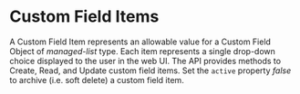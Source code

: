 # Custom Field Items

A Custom Field Item represents an allowable value for a Custom Field Object of _managed-list_ type.  Each item represents a single drop-down choice displayed to the user in the web UI.  The API provides methods to Create, Read, and Update custom field items.  Set the `active` property _false_ to archive (i.e. soft delete) a custom field item.

